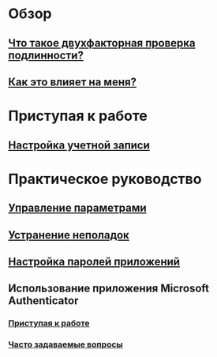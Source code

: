 # Обзор
## [Что такое двухфакторная проверка подлинности?](multi-factor-authentication-end-user.md)
## [Как это влияет на меня?](multi-factor-authentication-end-user-signin.md)

# Приступая к работе
## [Настройка учетной записи](multi-factor-authentication-end-user-first-time.md)

# Практическое руководство
## [Управление параметрами](multi-factor-authentication-end-user-manage-settings.md)
## [Устранение неполадок](multi-factor-authentication-end-user-troubleshoot.md)
## [Настройка паролей приложений](multi-factor-authentication-end-user-app-passwords.md)
## Использование приложения Microsoft Authenticator
### [Приступая к работе](microsoft-authenticator-app-how-to.md)
### [Часто задаваемые вопросы](microsoft-authenticator-app-faq.md)


<!--HONumber=Dec16_HO4-->


